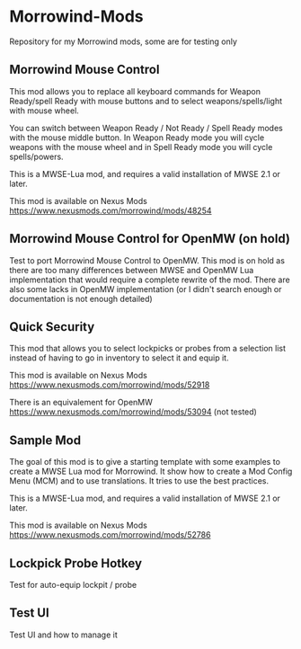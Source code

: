 # Morrowind-Mods

Repository for my Morrowind mods, some are for testing only


## Morrowind Mouse Control

This mod allows you to replace all keyboard commands for Weapon Ready/spell Ready
with mouse buttons and to select weapons/spells/light with mouse wheel.

You can switch between Weapon Ready / Not Ready / Spell Ready modes with the mouse
middle button. In Weapon Ready mode you will cycle weapons with the mouse wheel and
in Spell Ready mode you will cycle spells/powers.

This is a MWSE-Lua mod, and requires a valid installation of MWSE 2.1 or later.

This mod is available on Nexus Mods https://www.nexusmods.com/morrowind/mods/48254

## Morrowind Mouse Control for OpenMW (on hold)

Test to port Morrowind Mouse Control to OpenMW. This mod is on hold as there are too
many differences between MWSE and OpenMW Lua implementation that would require a
complete rewrite of the mod. There are also some lacks in OpenMW implementation
(or I didn't search enough or documentation is not enough detailed)

## Quick Security

This mod that allows you to select lockpicks or probes from a selection list instead
of having to go in inventory to select it and equip it.

This mod is available on Nexus Mods https://www.nexusmods.com/morrowind/mods/52918

There is an equivalement for OpenMW https://www.nexusmods.com/morrowind/mods/53094 (not tested)

## Sample Mod

The goal of this mod is to give a starting template with some examples to create a
MWSE Lua mod for Morrowind. It show how to create a Mod Config Menu (MCM) and to
use translations. It tries to use the best practices.

This is a MWSE-Lua mod, and requires a valid installation of MWSE 2.1 or later.

This mod is available on Nexus Mods https://www.nexusmods.com/morrowind/mods/52786

## Lockpick Probe Hotkey

Test for auto-equip lockpit / probe

## Test UI

Test UI and how to manage it
